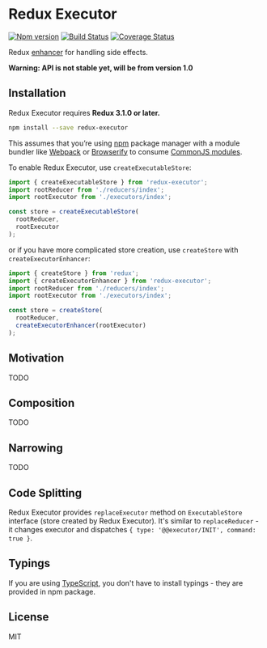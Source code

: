 # Redux Executor
[![Npm version](https://img.shields.io/npm/v/redux-executor.svg?style=flat-square)](https://www.npmjs.com/package/redux-executor)
[![Build Status](https://travis-ci.org/piotr-oles/redux-executor.svg?branch=master)](https://travis-ci.org/piotr-oles/redux-executor)
[![Coverage Status](https://coveralls.io/repos/github/piotr-oles/redux-executor/badge.svg?branch=master)](https://coveralls.io/github/piotr-oles/redux-executor?branch=master)

Redux [enhancer](http://redux.js.org/docs/api/createStore.html) for handling side effects.
 
**Warning: API is not stable yet, will be from version 1.0**

## Installation ##
Redux Executor requires **Redux 3.1.0 or later.**
```sh
npm install --save redux-executor
```
This assumes that you’re using [npm](http://npmjs.com/) package manager with a module bundler like 
[Webpack](http://webpack.github.io/) or [Browserify](http://browserify.org/) to consume 
[CommonJS modules](http://webpack.github.io/docs/commonjs.html).

To enable Redux Executor, use `createExecutableStore`:
```js
import { createExecutableStore } from 'redux-executor';
import rootReducer from './reducers/index';
import rootExecutor from './executors/index';

const store = createExecutableStore(
  rootReducer,
  rootExecutor
);
```
 
or if you have more complicated store creation, use `createStore` with `createExecutorEnhancer`:
```js
import { createStore } from 'redux';
import { createExecutorEnhancer } from 'redux-executor';
import rootReducer from './reducers/index';
import rootExecutor from './executors/index';

const store = createStore(
  rootReducer,
  createExecutorEnhancer(rootExecutor)
);
```

## Motivation ##
TODO

## Composition ##
TODO

## Narrowing ##
TODO

## Code Splitting ##
Redux Executor provides `replaceExecutor` method on `ExecutableStore` interface (store created by Redux Executor). It's similar to
`replaceReducer` - it changes executor and dispatches `{ type: '@@executor/INIT', command: true }`.

## Typings ##
If you are using [TypeScript](https://www.typescriptlang.org/), you don't have to install typings - they are provided in npm package.

## License ##
MIT
